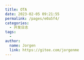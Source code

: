 ```yaml
---
title: OTA
date: 2023-02-05 09:21:55
permalink: /pages/e0a5f4/
categories:
  - 开发日志
tags:
  - 
author: 
  name: Jorgen
  link: https://gitee.com/jorgenme
---
```

